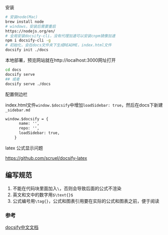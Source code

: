 安装

```bash
# 安装node(Mac)
brew install node
# windows，安装后需要重启
https://nodejs.org/en/
# 全局安装docsify-cli，没有代理加速可以安装cnpm镜像加速
npm i docsify-cli -g
# 初始化，会在docs文件夹下生成README，index.html文件
docsify init ./docs
```

本地部署，预览网站就在http://localhost:3000网址打开

```bash
cd docs
docsify serve
## 或者
docsify serve ./docs
```

配置侧边栏

index.html文件`window.$docsify`中增加`loadSidebar: true`，然后在docs下新建`_sidebar.md`

```html
window.$docsify = {
      name: '',
      repo: '',
      loadSidebar: true,
    }
```

latex 公式显示问题

https://github.com/scruel/docsify-latex

## 编写规范

1. 不能在代码块里面加入`\`，否则会导致后面的公式不渲染
2. 英文和文中的数字用`$\text{}$`
3. 公式编号用`\tag{}`，公式和图表引用要在实际的公式和图表之前，便于阅读
### 参考

[docsify中文文档](https://jingping-ye.github.io/docsify-docs-zh/#/%E5%BF%AB%E9%80%9F%E4%B8%8A%E6%89%8B/%E5%BC%80%E5%A7%8B)